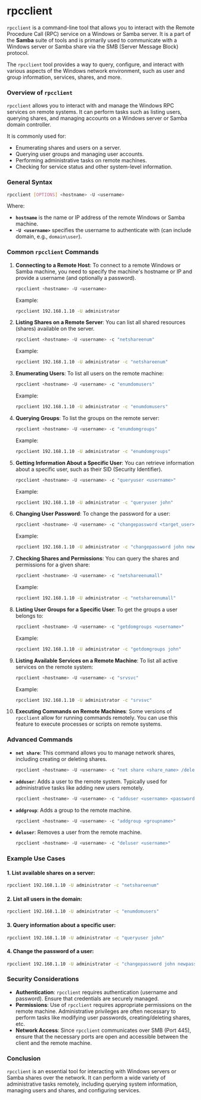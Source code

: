 # rpcclient
`rpcclient` is a command-line tool that allows you to interact with the Remote Procedure Call (RPC) service on a Windows or Samba server. It is a part of the **Samba** suite of tools and is primarily used to communicate with a Windows server or Samba share via the SMB (Server Message Block) protocol.

The `rpcclient` tool provides a way to query, configure, and interact with various aspects of the Windows network environment, such as user and group information, services, shares, and more.

### Overview of `rpcclient`

`rpcclient` allows you to interact with and manage the Windows RPC services on remote systems. It can perform tasks such as listing users, querying shares, and managing accounts on a Windows server or Samba domain controller. 

It is commonly used for:
- Enumerating shares and users on a server.
- Querying user groups and managing user accounts.
- Performing administrative tasks on remote machines.
- Checking for service status and other system-level information.

### General Syntax
```bash
rpcclient [OPTIONS] <hostname> -U <username>
```

Where:
- **`hostname`** is the name or IP address of the remote Windows or Samba machine.
- **`-U <username>`** specifies the username to authenticate with (can include domain, e.g., `domain\user`).

### Common `rpcclient` Commands

1. **Connecting to a Remote Host**:
   To connect to a remote Windows or Samba machine, you need to specify the machine's hostname or IP and provide a username (and optionally a password).
   ```bash
   rpcclient <hostname> -U <username>
   ```
   Example:
   ```bash
   rpcclient 192.168.1.10 -U administrator
   ```

2. **Listing Shares on a Remote Server**:
   You can list all shared resources (shares) available on the server.
   ```bash
   rpcclient <hostname> -U <username> -c "netshareenum"
   ```
   Example:
   ```bash
   rpcclient 192.168.1.10 -U administrator -c "netshareenum"
   ```

3. **Enumerating Users**:
   To list all users on the remote machine:
   ```bash
   rpcclient <hostname> -U <username> -c "enumdomusers"
   ```
   Example:
   ```bash
   rpcclient 192.168.1.10 -U administrator -c "enumdomusers"
   ```

4. **Querying Groups**:
   To list the groups on the remote server:
   ```bash
   rpcclient <hostname> -U <username> -c "enumdomgroups"
   ```
   Example:
   ```bash
   rpcclient 192.168.1.10 -U administrator -c "enumdomgroups"
   ```

5. **Getting Information About a Specific User**:
   You can retrieve information about a specific user, such as their SID (Security Identifier).
   ```bash
   rpcclient <hostname> -U <username> -c "queryuser <username>"
   ```
   Example:
   ```bash
   rpcclient 192.168.1.10 -U administrator -c "queryuser john"
   ```

6. **Changing User Password**:
   To change the password for a user:
   ```bash
   rpcclient <hostname> -U <username> -c "changepassword <target_user> <new_password>"
   ```
   Example:
   ```bash
   rpcclient 192.168.1.10 -U administrator -c "changepassword john newpassword123"
   ```

7. **Checking Shares and Permissions**:
   You can query the shares and permissions for a given share:
   ```bash
   rpcclient <hostname> -U <username> -c "netshareenumall"
   ```
   Example:
   ```bash
   rpcclient 192.168.1.10 -U administrator -c "netshareenumall"
   ```

8. **Listing User Groups for a Specific User**:
   To get the groups a user belongs to:
   ```bash
   rpcclient <hostname> -U <username> -c "getdomgroups <username>"
   ```
   Example:
   ```bash
   rpcclient 192.168.1.10 -U administrator -c "getdomgroups john"
   ```

9. **Listing Available Services on a Remote Machine**:
   To list all active services on the remote system:
   ```bash
   rpcclient <hostname> -U <username> -c "srvsvc"
   ```
   Example:
   ```bash
   rpcclient 192.168.1.10 -U administrator -c "srvsvc"
   ```

10. **Executing Commands on Remote Machines**:
    Some versions of `rpcclient` allow for running commands remotely. You can use this feature to execute processes or scripts on remote systems.

### Advanced Commands

- **`net share`**:
  This command allows you to manage network shares, including creating or deleting shares.
  ```bash
  rpcclient <hostname> -U <username> -c "net share <share_name> /delete"
  ```

- **`adduser`**:
  Adds a user to the remote system. Typically used for administrative tasks like adding new users remotely.
  ```bash
  rpcclient <hostname> -U <username> -c "adduser <username> <password>"
  ```

- **`addgroup`**:
  Adds a group to the remote machine.
  ```bash
  rpcclient <hostname> -U <username> -c "addgroup <groupname>"
  ```

- **`deluser`**:
  Removes a user from the remote machine.
  ```bash
  rpcclient <hostname> -U <username> -c "deluser <username>"
  ```

### Example Use Cases

#### 1. List available shares on a server:
```bash
rpcclient 192.168.1.10 -U administrator -c "netshareenum"
```

#### 2. List all users in the domain:
```bash
rpcclient 192.168.1.10 -U administrator -c "enumdomusers"
```

#### 3. Query information about a specific user:
```bash
rpcclient 192.168.1.10 -U administrator -c "queryuser john"
```

#### 4. Change the password of a user:
```bash
rpcclient 192.168.1.10 -U administrator -c "changepassword john newpassword123"
```

### Security Considerations

- **Authentication**: `rpcclient` requires authentication (username and password). Ensure that credentials are securely managed.
- **Permissions**: Use of `rpcclient` requires appropriate permissions on the remote machine. Administrative privileges are often necessary to perform tasks like modifying user passwords, creating/deleting shares, etc.
- **Network Access**: Since `rpcclient` communicates over SMB (Port 445), ensure that the necessary ports are open and accessible between the client and the remote machine.

### Conclusion

`rpcclient` is an essential tool for interacting with Windows servers or Samba shares over the network. It can perform a wide variety of administrative tasks remotely, including querying system information, managing users and shares, and configuring services.
